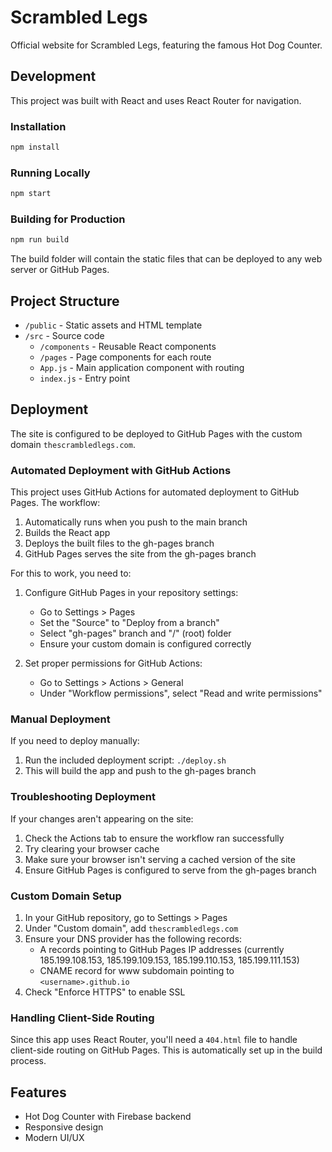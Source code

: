 # Scrambled Legs

Official website for Scrambled Legs, featuring the famous Hot Dog Counter.

## Development

This project was built with React and uses React Router for navigation.

### Installation

```bash
npm install
```

### Running Locally

```bash
npm start
```

### Building for Production

```bash
npm run build
```

The build folder will contain the static files that can be deployed to any web server or GitHub Pages.

## Project Structure

- `/public` - Static assets and HTML template
- `/src` - Source code
  - `/components` - Reusable React components
  - `/pages` - Page components for each route
  - `App.js` - Main application component with routing
  - `index.js` - Entry point

## Deployment

The site is configured to be deployed to GitHub Pages with the custom domain `thescrambledlegs.com`.

### Automated Deployment with GitHub Actions

This project uses GitHub Actions for automated deployment to GitHub Pages. The workflow:

1. Automatically runs when you push to the main branch
2. Builds the React app
3. Deploys the built files to the gh-pages branch
4. GitHub Pages serves the site from the gh-pages branch

For this to work, you need to:

1. Configure GitHub Pages in your repository settings:
   - Go to Settings > Pages
   - Set the "Source" to "Deploy from a branch"
   - Select "gh-pages" branch and "/" (root) folder
   - Ensure your custom domain is configured correctly

2. Set proper permissions for GitHub Actions:
   - Go to Settings > Actions > General
   - Under "Workflow permissions", select "Read and write permissions"

### Manual Deployment

If you need to deploy manually:

1. Run the included deployment script: `./deploy.sh`
2. This will build the app and push to the gh-pages branch

### Troubleshooting Deployment

If your changes aren't appearing on the site:

1. Check the Actions tab to ensure the workflow ran successfully
2. Try clearing your browser cache
3. Make sure your browser isn't serving a cached version of the site
4. Ensure GitHub Pages is configured to serve from the gh-pages branch

### Custom Domain Setup

1. In your GitHub repository, go to Settings > Pages
2. Under "Custom domain", add `thescrambledlegs.com`
3. Ensure your DNS provider has the following records:
   - A records pointing to GitHub Pages IP addresses (currently 185.199.108.153, 185.199.109.153, 185.199.110.153, 185.199.111.153)
   - CNAME record for www subdomain pointing to `<username>.github.io`
4. Check "Enforce HTTPS" to enable SSL

### Handling Client-Side Routing

Since this app uses React Router, you'll need a `404.html` file to handle client-side routing on GitHub Pages. This is automatically set up in the build process.

## Features

- Hot Dog Counter with Firebase backend
- Responsive design
- Modern UI/UX